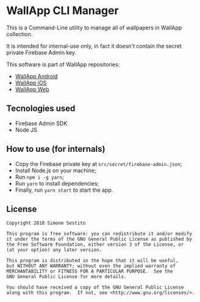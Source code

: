 
# WallApp CLI Manager

This is a Command-Line utility to manage all of wallpapers in WallApp collection.

It is intended for internal-use only, in fact it doesn't contain the secret private Firebase Admin key. 

This software is part of WallApp repositories:
- [WallApp Android](https://github.com/simonesestito/wallapp-android)
- [WallApp iOS](https://github.com/paoloGiubilato/wallApp)
- [WallApp Web](https://github.com/simonesestito/wallapp-web)

## Tecnologies used

- Firebase Admin SDK
- Node JS

## How to use (for internals)

- Copy the Firebase private key at <code>src/secret/firebase-admin.json</code>;
- Install Node.js on your machine;
- Run <code>npm i -g yarn</code>;
- Run <code>yarn</code> to install dependencies;
- Finally, run <code>yarn start</code> to start the app.

## License
    Copyright 2018 Simone Sestito

    This program is free software: you can redistribute it and/or modify
    it under the terms of the GNU General Public License as published by
    the Free Software Foundation, either version 3 of the License, or
    (at your option) any later version.

    This program is distributed in the hope that it will be useful,
    but WITHOUT ANY WARRANTY; without even the implied warranty of
    MERCHANTABILITY or FITNESS FOR A PARTICULAR PURPOSE.  See the
    GNU General Public License for more details.

    You should have received a copy of the GNU General Public License
    along with this program.  If not, see <http://www.gnu.org/licenses/>.
